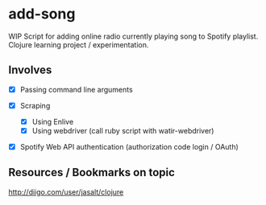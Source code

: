# add-song

WIP Script for adding online radio currently playing song to Spotify playlist.
Clojure learning project / experimentation.

## Involves

- [x] Passing command line arguments

- [x] Scraping
  - [x] Using Enlive
  - [x] Using webdriver (call ruby script with watir-webdriver)

- [x] Spotify Web API authentication (authorization code login / OAuth)

## Resources / Bookmarks on topic

http://diigo.com/user/jasalt/clojure
